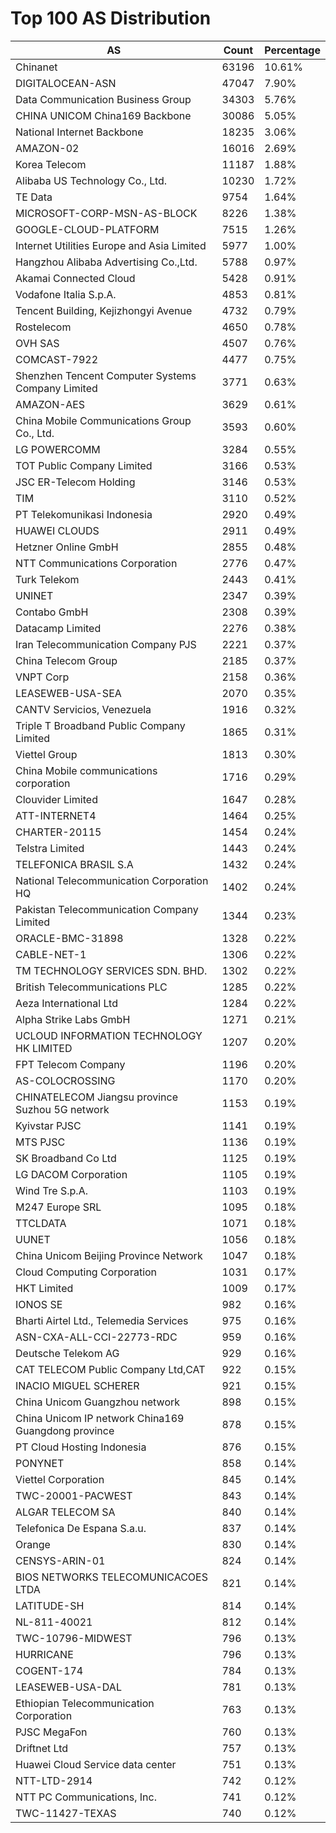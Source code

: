 # Top 100 AS Distribution
| AS | Count | Percentage |
|----|----|----|
| Chinanet | 63196 | 10.61% |
| DIGITALOCEAN-ASN | 47047 | 7.90% |
| Data Communication Business Group | 34303 | 5.76% |
| CHINA UNICOM China169 Backbone | 30086 | 5.05% |
| National Internet Backbone | 18235 | 3.06% |
| AMAZON-02 | 16016 | 2.69% |
| Korea Telecom | 11187 | 1.88% |
| Alibaba US Technology Co., Ltd. | 10230 | 1.72% |
| TE Data | 9754 | 1.64% |
| MICROSOFT-CORP-MSN-AS-BLOCK | 8226 | 1.38% |
| GOOGLE-CLOUD-PLATFORM | 7515 | 1.26% |
| Internet Utilities Europe and Asia Limited | 5977 | 1.00% |
| Hangzhou Alibaba Advertising Co.,Ltd. | 5788 | 0.97% |
| Akamai Connected Cloud | 5428 | 0.91% |
| Vodafone Italia S.p.A. | 4853 | 0.81% |
| Tencent Building, Kejizhongyi Avenue | 4732 | 0.79% |
| Rostelecom | 4650 | 0.78% |
| OVH SAS | 4507 | 0.76% |
| COMCAST-7922 | 4477 | 0.75% |
| Shenzhen Tencent Computer Systems Company Limited | 3771 | 0.63% |
| AMAZON-AES | 3629 | 0.61% |
| China Mobile Communications Group Co., Ltd. | 3593 | 0.60% |
| LG POWERCOMM | 3284 | 0.55% |
| TOT Public Company Limited | 3166 | 0.53% |
| JSC ER-Telecom Holding | 3146 | 0.53% |
| TIM | 3110 | 0.52% |
| PT Telekomunikasi Indonesia | 2920 | 0.49% |
| HUAWEI CLOUDS | 2911 | 0.49% |
| Hetzner Online GmbH | 2855 | 0.48% |
| NTT Communications Corporation | 2776 | 0.47% |
| Turk Telekom | 2443 | 0.41% |
| UNINET | 2347 | 0.39% |
| Contabo GmbH | 2308 | 0.39% |
| Datacamp Limited | 2276 | 0.38% |
| Iran Telecommunication Company PJS | 2221 | 0.37% |
| China Telecom Group | 2185 | 0.37% |
| VNPT Corp | 2158 | 0.36% |
| LEASEWEB-USA-SEA | 2070 | 0.35% |
| CANTV Servicios, Venezuela | 1916 | 0.32% |
| Triple T Broadband Public Company Limited | 1865 | 0.31% |
| Viettel Group | 1813 | 0.30% |
| China Mobile communications corporation | 1716 | 0.29% |
| Clouvider Limited | 1647 | 0.28% |
| ATT-INTERNET4 | 1464 | 0.25% |
| CHARTER-20115 | 1454 | 0.24% |
| Telstra Limited | 1443 | 0.24% |
| TELEFONICA BRASIL S.A | 1432 | 0.24% |
| National Telecommunication Corporation HQ | 1402 | 0.24% |
| Pakistan Telecommunication Company Limited | 1344 | 0.23% |
| ORACLE-BMC-31898 | 1328 | 0.22% |
| CABLE-NET-1 | 1306 | 0.22% |
| TM TECHNOLOGY SERVICES SDN. BHD. | 1302 | 0.22% |
| British Telecommunications PLC | 1285 | 0.22% |
| Aeza International Ltd | 1284 | 0.22% |
| Alpha Strike Labs GmbH | 1271 | 0.21% |
| UCLOUD INFORMATION TECHNOLOGY HK LIMITED | 1207 | 0.20% |
| FPT Telecom Company | 1196 | 0.20% |
| AS-COLOCROSSING | 1170 | 0.20% |
| CHINATELECOM Jiangsu province Suzhou 5G network | 1153 | 0.19% |
| Kyivstar PJSC | 1141 | 0.19% |
| MTS PJSC | 1136 | 0.19% |
| SK Broadband Co Ltd | 1125 | 0.19% |
| LG DACOM Corporation | 1105 | 0.19% |
| Wind Tre S.p.A. | 1103 | 0.19% |
| M247 Europe SRL | 1095 | 0.18% |
| TTCLDATA | 1071 | 0.18% |
| UUNET | 1056 | 0.18% |
| China Unicom Beijing Province Network | 1047 | 0.18% |
| Cloud Computing Corporation | 1031 | 0.17% |
| HKT Limited | 1009 | 0.17% |
| IONOS SE | 982 | 0.16% |
| Bharti Airtel Ltd., Telemedia Services | 975 | 0.16% |
| ASN-CXA-ALL-CCI-22773-RDC | 959 | 0.16% |
| Deutsche Telekom AG | 929 | 0.16% |
| CAT TELECOM Public Company Ltd,CAT | 922 | 0.15% |
| INACIO MIGUEL SCHERER | 921 | 0.15% |
| China Unicom Guangzhou network | 898 | 0.15% |
| China Unicom IP network China169 Guangdong province | 878 | 0.15% |
| PT Cloud Hosting Indonesia | 876 | 0.15% |
| PONYNET | 858 | 0.14% |
| Viettel Corporation | 845 | 0.14% |
| TWC-20001-PACWEST | 843 | 0.14% |
| ALGAR TELECOM SA | 840 | 0.14% |
| Telefonica De Espana S.a.u. | 837 | 0.14% |
| Orange | 830 | 0.14% |
| CENSYS-ARIN-01 | 824 | 0.14% |
| BIOS NETWORKS TELECOMUNICACOES LTDA | 821 | 0.14% |
| LATITUDE-SH | 814 | 0.14% |
| NL-811-40021 | 812 | 0.14% |
| TWC-10796-MIDWEST | 796 | 0.13% |
| HURRICANE | 796 | 0.13% |
| COGENT-174 | 784 | 0.13% |
| LEASEWEB-USA-DAL | 781 | 0.13% |
| Ethiopian Telecommunication Corporation | 763 | 0.13% |
| PJSC MegaFon | 760 | 0.13% |
| Driftnet Ltd | 757 | 0.13% |
| Huawei Cloud Service data center | 751 | 0.13% |
| NTT-LTD-2914 | 742 | 0.12% |
| NTT PC Communications, Inc. | 741 | 0.12% |
| TWC-11427-TEXAS | 740 | 0.12% |
